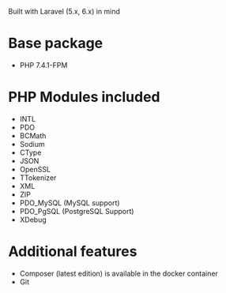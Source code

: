 Built with Laravel (5.x, 6.x) in mind

# Base package

* PHP 7.4.1-FPM

# PHP Modules included

* INTL
* PDO
* BCMath
* Sodium
* CType
* JSON
* OpenSSL
* TTokenizer
* XML
* ZIP
* PDO_MySQL (MySQL support)
* PDO_PgSQL (PostgreSQL Support)
* XDebug

# Additional features

* Composer (latest edition) is available in the docker container
* Git